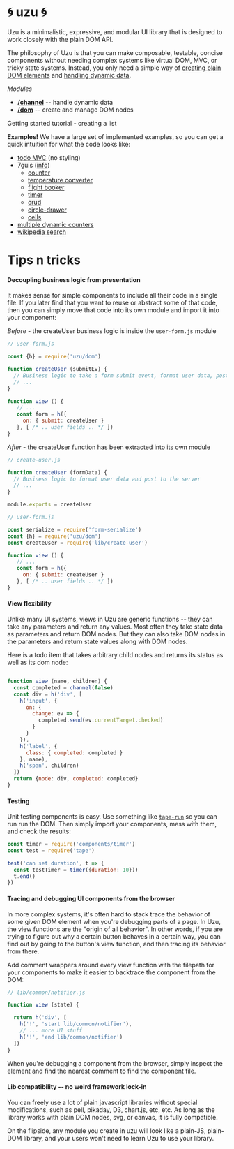 # :cyclone: uzu :cyclone:

Uzu is a minimalistic, expressive, and modular UI library that is designed to work closely with the plain DOM API.

The philosophy of Uzu is that you can make composable, testable, concise components without needing complex systems like virtual DOM, MVC, or tricky state systems. Instead, you only need a simple way of [creating plain DOM elements](/dom) and [handling dynamic data](/channel).

_Modules_
* **[/channel](/channel)** -- handle dynamic data
* **[/dom](/dom)** -- create and manage DOM nodes

Getting started tutorial - creating a list

**Examples!** We have a large set of implemented examples, so you can get a quick intuition for what the code looks like:

* [todo MVC](/examples/todo.js) (no styling)
* 7guis ([info](https://github.com/eugenkiss/7guis/wiki))
   * [counter](/examples/7guis/counter.js)
   * [temperature converter](/examples/7guis/temperature-converter.js)
   * [flight booker](/examples/7guis/flight-booker.js)
   * [timer](/examples/7guis/timer.js)
   * [crud](/examples/7guis/crud.js)
   * [circle-drawer](/examples/7guis/circles.js)
   * [cells](/examples/7guis/cells.js)
* [multiple dynamic counters](/examples/counter-many.js)
* [wikipedia search](/examples/wiki-search.js)

# Tips n tricks

#### Decoupling business logic from presentation

It makes sense for simple components to include all their code in a single file. If you later find that you want to reuse or abstract some of that code, then you can simply move that code into its own module and import it into your component:

_Before_ - the createUser business logic is inside the `user-form.js` module

```js
// user-form.js

const {h} = require('uzu/dom')

function createUser (submitEv) {
  // Business logic to take a form submit event, format user data, post to the server, and handle responses
  // ...
}

function view () {
   // ...
   const form = h({
     on: { submit: createUser }
   }, [ /* .. user fields .. */ ])
}
```

_After_ - the createUser function has been extracted into its own module

```js
// create-user.js

function createUser (formData) {
  // Business logic to format user data and post to the server
  // ...
}

module.exports = createUser
```

```js
// user-form.js

const serialize = require('form-serialize')
const {h} = require('uzu/dom')
const createUser = require('lib/create-user')

function view () {
   // ...
   const form = h({
     on: { submit: createUser }
   }, [ /* .. user fields .. */ ])
}
```

#### View flexibility

Unlike many UI systems, views in Uzu are generic functions -- they can take any parameters and return any values. Most often they take state data as parameters and return DOM nodes. But they can also take DOM nodes in the parameters and return state values along with DOM nodes.

Here is a todo item that takes arbitrary child nodes and returns its status as well as its dom node:

```js

function view (name, children) {
  const completed = channel(false)
  const div = h('div', [
    h('input', {
      on: {
        change: ev => {
          completed.send(ev.currentTarget.checked)
        }
      }
    }),
    h('label', {
      class: { completed: completed }
    }, name),
    h('span', children)
  ])
  return {node: div, completed: completed}
}

```

#### Testing

Unit testing components is easy. Use something like [`tape-run`](https://github.com/juliangruber/tape-run) so you can run run the DOM. Then simply import your components, mess with them, and check the results:

```js
const timer = require('components/timer')
const test = require('tape')

test('can set duration', t => {
  const testTimer = timer({duration: 10}))
  t.end()
})
```

#### Tracing and debugging UI components from the browser

In more complex systems, it's often hard to stack trace the behavior of some given DOM element when you're debugging parts of a page. In Uzu, the view functions are the "origin of all behavior". In other words, if you are trying to figure out why a certain button behaves in a certain way, you can find out by going to the button's view function, and then tracing its behavior from there.

Add comment wrappers around every view function with the filepath for your components to make it easier to backtrace the component from the DOM:

```js
// lib/common/notifier.js

function view (state) {

  return h('div', [
    h('!', 'start lib/common/notifier'),
    // ... more UI stuff
    h('!', 'end lib/common/notifier')
  ])
}
```

When you're debugging a component from the browser, simply inspect the element and find the nearest comment to find the component file.

#### Lib compatibility -- no weird framework lock-in

You can freely use a lot of plain javascript libraries without special modifications, such as pell, pikaday, D3, chart.js, etc, etc. As long as the library works with plain DOM nodes, svg, or canvas, it is fully compatible.

On the flipside, any module you create in uzu will look like a plain-JS, plain-DOM library, and your users won't need to learn Uzu to use your library.
